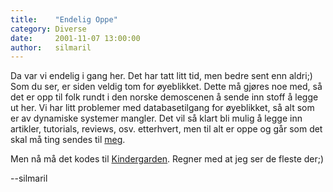 ```yaml
---
title:    "Endelig Oppe"
category: Diverse
date:     2001-11-07 13:00:00
author:   silmaril
---
```

Da var vi endelig i gang her. Det har tatt litt tid, men bedre sent enn
aldri;) Som du ser, er siden veldig tom for øyeblikket. Dette må gjøres
noe med, så det er opp til folk rundt i den norske demoscenen å sende
inn stoff å legge ut her. Vi har litt problemer med databasetilgang for
øyeblikket, så alt som er av dynamiske systemer mangler. Det vil så
klart bli mulig å legge inn artikler, tutorials, reviews, osv.
etterhvert, men til alt er oppe og går som det skal må ting sendes til
[meg](mailto:silmaril@online.no).

Men nå må det kodes til [Kindergarden](http://kg.slengpung.com). Regner
med at jeg ser de fleste der;)

--silmaril
